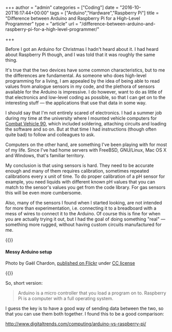 +++
author = "admin"
categories = ["Coding"]
date = "2016-10-20T16:17:44+00:00"
tags = ["Arduino","Hardware","Raspberry Pi"]
title = "Difference between Arduino and Raspberry Pi for a High-Level Programmer"
type = "article"
url = "/difference-between-arduino-and-raspberry-pi-for-a-high-level-programmer/"

+++

Before I got an Arduino for Christmas I hadn't heard about it. I had heard about Raspberry Pi though, and I was told that it was roughly the same thing.

It's true that the two devices have some common characteristics, but to me the differences are fundamental. As someone who does high-level programming for a living, I am appealed by the idea of being able to read values from analogue sensors in my code, and the plethora of sensors available for the Arduino is impressive. I do however, want to do as little of that electronics and low-level coding as possible, so that I can get on to the interesting stuff — the applications that use that data in some way.

I should say that I'm not entirely scared of electronics. I had a summer job during my time at the university where I mounted vehicle computers for [Combat Vehicle 90][1], which included soldering, attaching circuits and loading the software and so on. But at that time I had instructions (though often quite bad) to follow and colleagues to ask.

Computers on the other hand, are something I've been playing with for most of my life. Since I've had home servers with FreeBSD, GNU/Linux, Mac OS X and Windows, that's familiar territory.

My conclusion is that using sensors is hard. They need to be accurate enough and many of them requires calibration, sometimes repeated calibrations every x unit of time. To do proper calibration of a pH sensor for example, you need liquids with different known pH values that you can match to the sensor's values you get from the code library. For gas sensors this will be even more cumbersome.

Also, many of the sensors I found when I started looking, are not intended for more than experimentation, i.e. connecting it to a breadboard with a mess of wires to connect it to the Arduino. Of course this is fine for when you are actually trying it out, but I had the goal of doing something "real" — something more rugged, without having custom circuits manufactured for me.

{{<post-image image="6325347372_07f1d6846f_b.jpg" >}}
    <h4>Messy Arduino setup</h4>
    <p>Photo by Gaël Chardon, <a href="https://www.flickr.com/photos/gael/6325347372/">published on Flickr</a> under <a href="https://creativecommons.org/licenses/by-sa/2.0/">CC license</a></p>
{{</post-image>}}

So, short version:

> Arduino is a micro controller that you load a program on to. Raspberry Pi is a computer with a full operating system.

I guess the key is to have a good way of sending data between the two, so that you can use them both together. I found this to be a good comparison:

<http://www.digitaltrends.com/computing/arduino-vs-raspberry-pi/>

 [1]: https://en.wikipedia.org/wiki/Combat_Vehicle_90